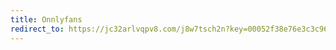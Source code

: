 ```yaml
---
title: Onnlyfans
redirect_to: https://jc32arlvqpv8.com/j8w7tsch2n?key=00052f38e76e3c3c965a2baadfeb6f06
---
```

